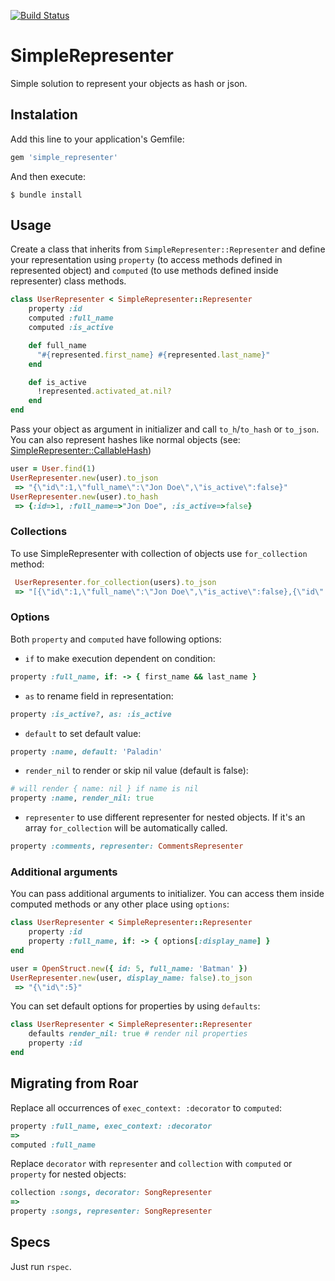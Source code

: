 [![Build Status](https://paladin-software.semaphoreci.com/badges/simple_representer/branches/master.svg?style=shields&key=88648f3f-f100-4e0f-9fca-48ea65537ec3)](https://paladin-software.semaphoreci.com/projects/simple_representer)
# SimpleRepresenter
Simple solution to represent your objects as hash or json.

## Instalation
Add this line to your application's Gemfile:

```ruby
gem 'simple_representer'
```

And then execute:

    $ bundle install

## Usage
Create a class that inherits from `SimpleRepresenter::Representer`
and define your representation using `property` (to access methods defined in represented object)
and `computed` (to use methods defined inside representer) class methods.

```ruby
class UserRepresenter < SimpleRepresenter::Representer
    property :id
    computed :full_name
    computed :is_active

    def full_name
      "#{represented.first_name} #{represented.last_name}"
    end

    def is_active
      !represented.activated_at.nil?
    end
end
```
Pass your object as argument in initializer and call `to_h`/`to_hash` or `to_json`.
You can also represent hashes like normal objects (see: [SimpleRepresenter::CallableHash](./lib/simple_representer/callable_hash.rb))
```ruby
user = User.find(1)
UserRepresenter.new(user).to_json
 => "{\"id\":1,\"full_name\":\"Jon Doe\",\"is_active\":false}"
UserRepresenter.new(user).to_hash
 => {:id=>1, :full_name=>"Jon Doe", :is_active=>false}
```

### Collections
To use SimpleRepresenter with collection of objects use `for_collection` method:
```ruby
 UserRepresenter.for_collection(users).to_json
 => "[{\"id\":1,\"full_name\":\"Jon Doe\",\"is_active\":false},{\"id\":2,\"full_name\":\"Jon Wick\",\"is_active\":true}]"
```

### Options
Both `property` and `computed` have following options:
- `if` to make execution dependent on condition:
```ruby
property :full_name, if: -> { first_name && last_name }
```
- `as` to rename field in representation:
```ruby
property :is_active?, as: :is_active
```
- `default` to set default value:
```ruby
property :name, default: 'Paladin'
```
- `render_nil` to render or skip nil value (default is false):
```ruby
# will render { name: nil } if name is nil
property :name, render_nil: true
```
- `representer` to use different representer for nested objects.
If it's an array `for_collection` will be automatically called.
```ruby
property :comments, representer: CommentsRepresenter
```

### Additional arguments
You can pass additional arguments to initializer. You can access them inside computed methods or any other place using `options`:
```ruby
class UserRepresenter < SimpleRepresenter::Representer
    property :id
    property :full_name, if: -> { options[:display_name] }
end
```
```ruby
user = OpenStruct.new({ id: 5, full_name: 'Batman' })
UserRepresenter.new(user, display_name: false).to_json
 => "{\"id\":5}"
```
You can set default options for properties by using `defaults`:
```ruby
class UserRepresenter < SimpleRepresenter::Representer
    defaults render_nil: true # render nil properties
    property :id
end
```
## Migrating from Roar
Replace all occurrences of `exec_context: :decorator` to `computed`:
```ruby
property :full_name, exec_context: :decorator
=>
computed :full_name
```
Replace `decorator` with `representer` and `collection` with `computed` or `property` for nested objects:
```ruby
collection :songs, decorator: SongRepresenter
=>
property :songs, representer: SongRepresenter
```

## Specs
Just run `rspec`.
